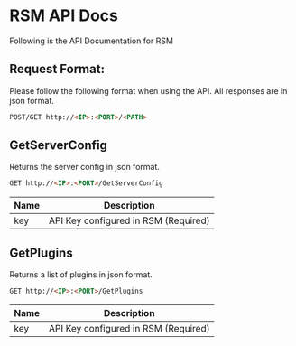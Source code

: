 # RSM API Docs
Following is the API Documentation for RSM

## Request Format:
Please follow the following format when using the API. All responses are in json format.
```html
POST/GET http://<IP>:<PORT>/<PATH>
```

## GetServerConfig
Returns the server config in json format.
```HTML
GET http://<IP>:<PORT>/GetServerConfig
```

| Name  | Description |
| ------------- | ------------- |
| key  | API Key configured in RSM (Required)  |

## GetPlugins
Returns a list of plugins in json format.
```HTML
GET http://<IP>:<PORT>/GetPlugins
```

| Name  | Description |
| ------------- | ------------- |
| key  | API Key configured in RSM (Required)  |
